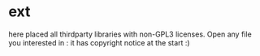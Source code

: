 # ext
here placed all thirdparty libraries with non-GPL3 licenses.
Open any file you interested in : it has copyright notice at the start :) 
